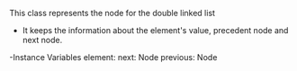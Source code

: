This class represents the node for the double linked list

- It keeps the information about the element's value, precedent node and next node.

-Instance Variables
	element:	 <Object>
	next:		 Node
	previous:	 Node

